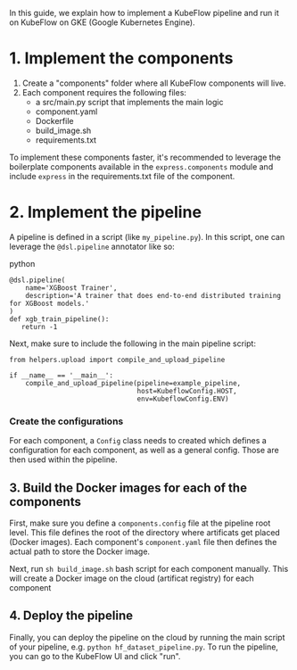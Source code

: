 In this guide, we explain how to implement a KubeFlow pipeline and run it on KubeFlow on GKE (Google Kubernetes Engine).

# 1. Implement the components

1. Create a "components" folder where all KubeFlow components will live.
2. Each component requires the following files:
    - a src/main.py script that implements the main logic
    - component.yaml
    - Dockerfile
    - build_image.sh
    - requirements.txt

To implement these components faster, it's recommended to leverage the boilerplate components available in the `express.components` module and include `express` in the requirements.txt file of the component.

# 2. Implement the pipeline

A pipeline is defined in a script (like `my_pipeline.py`). In this script, one can leverage the `@dsl.pipeline` annotator like so:

python
```
@dsl.pipeline(
    name='XGBoost Trainer',
    description='A trainer that does end-to-end distributed training for XGBoost models.'
)
def xgb_train_pipeline():
   return -1
```

Next, make sure to include the following in the main pipeline script:

```
from helpers.upload import compile_and_upload_pipeline

if __name__ == '__main__':
    compile_and_upload_pipeline(pipeline=example_pipeline,
                                host=KubeflowConfig.HOST,
                                env=KubeflowConfig.ENV)
```

### Create the configurations

For each component, a `Config` class needs to created which defines a configuration for each component, as well as a general config. Those are then used within the pipeline.

## 3. Build the Docker images for each of the components

First, make sure you define a `components.config` file at the pipeline root level. This file defines the root of the directory where artificats get placed (Docker images). Each component's `component.yaml` file then defines the actual path to store the Docker image.

Next, run `sh build_image.sh` bash script for each component manually. This will create a Docker image on the cloud (artificat registry) for each component

## 4. Deploy the pipeline

Finally, you can deploy the pipeline on the cloud by running the main script of your pipeline, e.g. `python hf_dataset_pipeline.py`. To run the pipeline, you can go to the KubeFlow UI and click "run".

